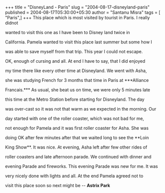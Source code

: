 +++
title = "DisneyLand - Paris"
slug = "2004-08-17-disneyland-paris"
published = 2004-08-17T05:30:00+05:30
author = "Santanu Misra"
tags = [ "Paris",]
+++
This place which is most visited by tourist in Paris. I really didnot
wanted to visit this one as I have been to Disney land twice in
California. Pamela wanted to visit this place last summer but some how I
was able to save myself from that trip. This year I could not escape.
OK, enough of cursing and all. At end I have to say, that I did enjoyed
my time there like every other time at Disneyland. We went with Asha,
she was studying French for 3 months that time in Paris at ***Alliance
Francais.*** As usual, she beat us on time, we were only 5 minutes late
this time at the Metro Station before starting for Disneyland. The day
was over-cast so it was not that warm as we expected in the morning. Our
day started with one of the roller coaster, which was not bad for me,
not enough for Pamela and it was first roller coaster for Asha. She was
doing OK after few minutes after that we waited long to see the **Loin
King Show**. It was nice. At evening, Asha left after few other rides of
roller coasters and late afternoon parade. We continued with dinner and
evening Parade and fireworks. This evening Parade was new for me. It was
very nicely done with lights and all. At the end Pamela agreed not to
visit this place soon so next might be -- **Astrix Park**
